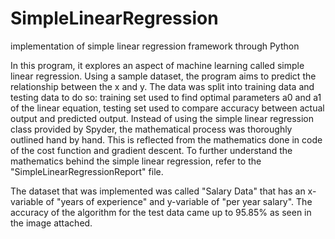 # SimpleLinearRegression
implementation of simple linear regression framework through Python

In this program, it explores an aspect of machine learning called simple linear regression. Using a sample dataset, the program aims to predict the relationship between the x and y. The data was split into training data and testing data to do so: training set used to find optimal parameters a0 and a1 of the linear equation, testing set used to compare accuracy between actual output and predicted output. Instead of using the simple linear regression class provided by Spyder, the mathematical process was thoroughly outlined hand by hand. This is reflected from the mathematics done in code of the cost function and gradient descent. To further understand the mathematics behind the simple linear regression, refer to the "SimpleLinearRegressionReport" file.

The dataset that was implemented was called "Salary Data" that has an x-variable of "years of experience" and y-variable of "per year salary". The accuracy of the algorithm for the test data came up to 95.85% as seen in the image attached.
